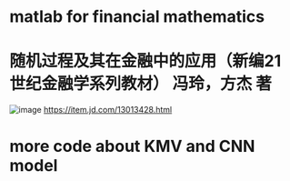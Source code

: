 # matlab for financial mathematics
# 随机过程及其在金融中的应用（新编21世纪金融学系列教材） 冯玲，方杰 著
![image](https://user-images.githubusercontent.com/97283505/150159120-cf9eb4fd-b58b-4f2c-a364-08aa5ce015ea.png)
https://item.jd.com/13013428.html
# more code about KMV and CNN model
